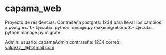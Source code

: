 # capama_web

Proyecto de residencias.
Contraseña postgres: 1234
para llevar los cambios a postgres:
1.- Ejecutar: python manage.py makemigrations
2.- Ejecutar: python manage.py migrate


Admin:
usuario: capamaAdmin
contraseña: 1234
correo: valdezz__@hotmail.com